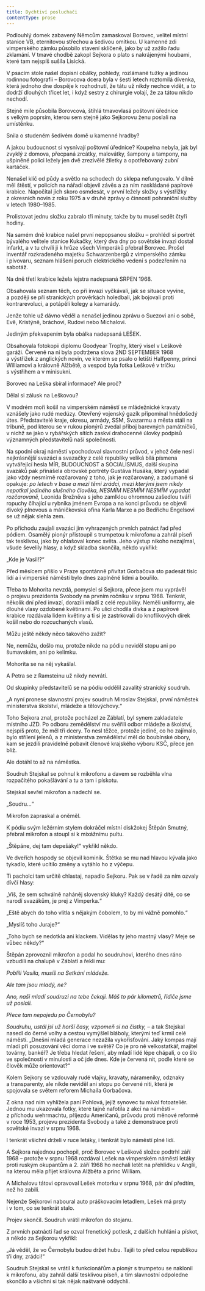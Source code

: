 ```yaml
---
title: Dychtiví posluchači
contentType: prose
---
```


<section>

Podlouhlý domek zabavený Němcům zamaskoval Borovec, velitel místní stanice VB, eternitovou střechou a šedivou omítkou. U kamenné zdi vimperského zámku působilo stavení sklíčeně, jako by už zažilo řadu zklamání. V tmavé chodbě zakopl Sejkora o plato s nakrájenými houbami, které tam nejspíš sušila Lisická.

V psacím stole našel dopisní obálky, pohledy, rozlámané tužky a jedinou rodinnou fotografii – Borovcova dcera byla v šesti letech roztomilá dívenka, která jednoho dne dospěje k rozhodnutí, že tátu už nikdy nechce vidět, a to dodrží dlouhých třicet let, i když sestry z chirurgie volají, že za tátou nikdo nechodí.

Stejně mile působila Borovcová, štíhlá tmavovlasá poštovní úřednice s velkým poprsím, kterou sem stejně jako Sejkorovu ženu poslali na umístěnku.

Snila o studeném šedivém domě u kamenné hradby?

A jakou budoucnost si vysnívají poštovní úřednice? Koupelna nebyla, jak byl zvyklý z domova, přecpaná zrcátky, malovátky, šampony a tampony, na ušpiněné polici ležely jen dvě zrezivělé žiletky a opotřebovaný zubní kartáček.

Nenašel klíč od půdy a světlo na schodech do sklepa nefungovalo. V dílně měl štěstí, v policích na nářadí objevil závěs a za ním naskládané papírové krabice. Napočítal jich skoro osmdesát, v první ležely složky s výstřižky z okresních novin z roku 1975 a v druhé zprávy o činnosti pohraniční služby v letech 1980–1985.

Prolistovat jednu složku zabralo tři minuty, takže by tu musel sedět čtyři hodiny.

Na samém dně krabice našel první nepopsanou složku – prohlédl si portrét bývalého velitele stanice Kukačky, který dva dny po sovětské invazi dostal infarkt, a v tu chvíli ji k hrůze všech Vimperáků přebral Borovec. Prošel inventář rozkradeného majetku Schwarzenbergů z vimperského zámku i pivovaru, seznam hlášení poruch elektrického vedení s podezřením na sabotáž.

Na dně třetí krabice ležela lejstra nadepsaná SRPEN 1968.

Obsahovala seznam těch, co při invazi vyčkávali, jak se situace vyvine, a později se při stranických prověrkách holedbali, jak bojovali proti kontrarevoluci, a potápěli kolegy a kamarády.

Jenže tohle už dávno věděl a nenašel jedinou zprávu o Suezovi ani o sobě, Evě, Kristýně, bráchovi, Rudovi nebo Michalovi.

Jediným překvapením byla obálka nadepsaná LEŠEK.

Obsahovala fotokopii diplomu Goodyear Trophy, který visel v Leškově garáži. Červeně na ní byla podtržena slova 2ND SEPTEMBER 1968 a výstřižek z anglických novin, ve kterém se psalo o letišti Halfpenny, princi Williamovi a královně Alžbětě, a vespod byla fotka Leškové v tričku s výstřihem a v minisukni.

Borovec na Leška sbíral informace? Ale proč?

Dělal si zálusk na Leškovou?

</section>

<section>

V modrém moři košil na vimperském náměstí se mládežnické kravaty vznášely jako rudé medúzy. Otevřený vojenský gazík připomínal hnědošedý útes. Představitelé kraje, okresu, armády, SSM, Svazarmu a města stáli na tribuně, pod kterou se v rukou pionýrů zvedal příboj barevných památníčků, v nichž se jako v rybářských sítích zaskví drahocenné úlovky podpisů významných představitelů naší společnosti.

Na spodní okraj náměstí vpochodoval slavnostní průvod, v jehož čele nesli nejkrásnější svazáci a svazačky z celé republiky veliká bílá písmena vytvářející hesla MÍR, BUDOUCNOST a SOCIALISMUS, další skupina svazáků pak přinášela obrovské portréty Gustáva Husáka, který vypadal jako vždy nesmírně rozčarovaný z toho, jak je rozčarovaný, a zadumaně si opakuje: _po letech_ v _base a mezi těmi zrádci, mezi kterými jsem nikdy nepotkal jediného slušného člověka, NESMÍM NESMÍM NESMÍM vypadat rozčarovaně,_ Leonida Brežněva s jeho zamlklou ohromnou zašedlou tváří ropuchy číhající u rybníka jménem Evropa a na konci průvodu se objevil divoký plnovous a máničkovská ofina Karla Marxe a po Bedřichu Engelsovi se už nějak slehla zem.

Po příchodu zaujali svazáci jim vyhrazených prvních patnáct řad před pódiem. Osamělý pionýr přistoupil s trumpetou k mikrofonu a zahrál píseň tak tesklivou, jako by ohlašoval konec světa. Jeho výstup nikoho nezajímal, všude ševelily hlasy, a když skladba skončila, někdo vykřikl:

„Kde je Vasil!?“

Před měsícem přišlo v Praze spontánně přivítat Gorbačova sto padesát tisíc lidí a i vimperské náměstí bylo dnes zaplněné lidmi a bouřilo.

Třeba to Mohorita nevzdá, pomyslel si Sejkora, přece jsem mu vyprávěl o projevu prezidenta Svobody na prvním ročníku v srp­nu 1968. Tenkrát, několik dní před invazí, dorazili mladí z celé republiky. Neměli uniformy, ale dlouhé vlasy ozdobené květinami. Po ulici chodila dívka a z papírové krabice rozdávala lidem květiny a ti si je zastrkovali do knoflíkových dírek košil nebo do rozcuchaných vlasů.

Můžu ještě někdy něco takového zažít?

Ne, nemůžu, došlo mu, protože nikde na pódiu neviděl stopu ani po šumavském, ani po kelímku.

Mohorita se na něj vykašlal.

A Petra se z Ramsteinu už nikdy nevrátí.

Od skupinky představitelů se na pódiu oddělil zavalitý stranický soudruh.

„A nyní pronese slavnostní projev soudruh Miroslav Stejskal, první náměstek ministerstva školství, mládeže a tělovýchovy.“

Toho Sejkora znal, protože pocházel ze Záblatí, byl synem zakladatele místního JZD. Po odboru zemědělství mu svěřili odbor mládeže a školství, nejspíš proto, že měl tři dcery. To nesl těžce, protože jediné, co ho zajímalo, bylo střílení jelenů, a z ministerstva zemědělství měl do boubínské obory, kam se jezdili pravidelně pobavit členové krajského výboru KSČ, přece jen blíž.

Ale dotáhl to až na náměstka.

Soudruh Stejskal se pohnul k mikrofonu a davem se rozběhla vlna rozpačitého pokašlávání a tu a tam i pískotu.

Stejskal sevřel mikrofon a nadechl se.

„Soudru…“

Mikrofon zapraskal a oněměl.

K pódiu svým ležérním stylem dokráčel místní diskžokej Štěpán Smutný, přebral mikrofon a stoupl si k mixážnímu pultu.

„Štěpáne, dej tam depešáky!“ vykřikl někdo.

Ve dveřích hospody se objevil kominík. Štětka se mu nad hlavou kývala jako tykadlo, které ucítilo změny a vytáhlo ho z výčepu.

Ti pacholci tam určitě chlastaj, napadlo Sejkoru. Pak se v řadě za ním ozvaly dívčí hlasy:

„Víš, že sem schválně naháněj slovenský kluky? Každý desátý dítě, co se narodí svazákům, je prej z Vimperka.“

„Eště abych do toho vlítla s nějakým čobolem, to by mi vážně pomohlo.“

„Myslíš toho Juraje?“

„Toho bych se nedotkla ani klackem. Vidělas ty jeho mastný vlasy? Meje se vůbec někdy?“

Štěpán zprovoznil mikrofon a podal ho soudruhovi, kterého dnes ráno vzbudili na chalupě v Záblatí a řekli mu:

_Poblili Vasila, musíš na Setkání mládeže._

_Ale tam jsou mladý, ne?_

_Ano, naši mladí soudruzi na tebe čekají. Máš to pár kilometrů, řidiče jsme už poslali._

_Přece tam nepojedu po Černobylu?_

_Soudruhu, ustál jsi už horší časy, vzpomeň si na čistky,_ – a tak Stejskal nasedl do černé volhy a cestou vymýšlel bláboly, kterými teď krmil celé náměstí. „Dnešní mladá generace nezažila vykořisťování. Jaký kompas mají mladí při posuzování věcí doma i ve světě? Co je pro ně velkostatkář, majitel továrny, bankéř? Je třeba hledat řešení, aby mladí lidé lépe chápali, o co šlo ve společnosti v minulosti a oč jde dnes. Kde je červená nit, podle které se člověk může orientovat?“

Kolem Sejkory se vzdouvaly rudé vlajky, kravaty, nárameníky, odznaky a transparenty, ale nikde neviděl ani stopu po červené niti, která je spojovala se světem reforem Michaila Gorbačova.

Z okna nad ním vyhlížela paní Pohlová, jejíž synovec tu míval fotoateliér. Jednou mu ukazovala fotky, které tajně nafotila z akcí na náměstí – z příchodu wehrmachtu, příjezdu Američanů, průvodu proti měnové reformě v roce 1953, projevu prezidenta Svobody a také z demonstrace proti sovětské invazi v srpnu 1968.

I tenkrát všichni drželi v ruce letáky, i tenkrát bylo náměstí plné lidí.

A Sejkora najednou pochopil, proč Borovec v Leškově složce podtrhl září 1968 – protože v srpnu 1968 rozdával Lešek na vimperském náměstí letáky proti ruským okupantům a 2. září 1968 ho nechali letět na přehlídku v Anglii, na kterou měla přijet královna Alžběta a princ William.

A Michalovu tátovi opravoval Lešek motorku v srpnu 1968, pár dní předtím, než ho zabili.

Nejenže Sejkorovi naboural auto práškovacím letadlem, Lešek má prsty i v tom, co se tenkrát stalo.

Projev skončil. Soudruh vrátil mikrofon do stojanu.

Z prvních patnácti řad se ozval frenetický potlesk, z dalších huhlání a pískot, a někdo za Sejkorou vykřikl:

„Já věděl, že vo Černobylu budou držet hubu. Tajili to před celou republikou tři dny, zrádci!“

Soudruh Stejskal se vrátil k funkcionářům a pionýr s trumpetou se naklonil k mikrofonu, aby zahrál další tesklivou píseň, a tím slavnostní odpoledne skončilo a všichni si tak nějak naštvaně oddychli.

</section>
